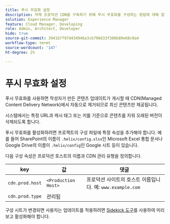 ```yaml
---
title: 푸시 무효화 설정
description: 자체 프로덕션 CDN을 구축하기 위해 푸시 무효화를 구성하는 방법에 대해 알아봅니다.
solution: Experience Manager
feature: Cloud Manager, Developing
role: Admin, Architect, Developer
hide: true
source-git-commit: 3941b7f97d434946a3cb796633f306b89e68c0a4
workflow-type: tm+mt
source-wordcount: '147'
ht-degree: 2%

---
```


# 푸시 무효화 설정

푸시 무효화를 사용하면 작성자가 만든 콘텐츠 업데이트가 게시할 때 CDN(Managed Content Delivery Network)에서 자동으로 제거되므로 최신 콘텐츠만 제공됩니다.

시스템에서는 특정 URL과 캐시 태그 또는 키를 기준으로 콘텐츠를 지워 오래된 버전이 삭제되도록 합니다.

푸시 무효화를 활성화하려면 프로젝트의 구성 파일에 특정 속성을 추가해야 합니다. 예를 들어 SharePoint의 이름이 `.helix/config.xlsx`인 Microsoft Excel 통합 문서나 Google Drive의 이름이 `.helix/config`인 Google 시트 등이 있습니다.

다음 구성 속성은 프로덕션 호스트의 이름과 CDN 관리 유형을 정의합니다.

| key | 값 | 댓글 |
| --- | --- | --- |
| `cdn.prod.host` | `<Production Host>` | 프로덕션 사이트의 호스트 이름입니다. 예: `www.example.com` |
| `cdn.prod.type` | 관리됨 |   |

구성 시트가 변경되면 사용자는 업데이트를 적용하려면 [Sidekick 도구](/help/edge/docs/sidekick.md)를 사용하여 미리 보고 활성화해야 합니다.
